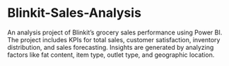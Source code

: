 # Blinkit-Sales-Analysis
An analysis project of Blinkit’s grocery sales performance using Power BI. The project includes KPIs for total sales, customer satisfaction, inventory distribution, and sales forecasting. Insights are generated by analyzing factors like fat content, item type, outlet type, and geographic location.
